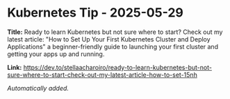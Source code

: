 # Kubernetes Tip - 2025-05-29

**Title:** Ready to learn Kubernetes but not sure where to start? Check out my latest article: "How to Set Up Your First Kubernetes Cluster and Deploy Applications" a beginner-friendly guide to launching your first cluster and getting your apps up and running.

**Link:** https://dev.to/stellaacharoiro/ready-to-learn-kubernetes-but-not-sure-where-to-start-check-out-my-latest-article-how-to-set-15nh

_Automatically added._
